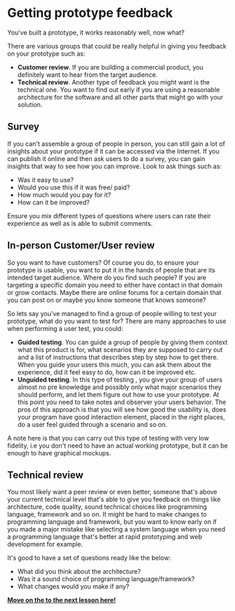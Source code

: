 # Getting prototype feedback

You've built a prototype, it works reasonably well, now what?

There are various groups that could be really helpful in giving you feedback on your prototype such as:

- **Customer review**. If you are building a commercial product, you definitely want to hear from the target audience. 
- **Technical review**. Another type of feedback you might want is the technical one. You want to find out early if you are using a reasonable architecture for the software and all other parts that might go with your solution.

## Survey

If you can't assemble a group of people in person, you can still gain a lot of insights about your prototype if it can be accessed via the Internet. If you can publish it online and then ask users to do a survey, you can gain insights that way to see how you can improve. Look to ask things such as:

- Was it easy to use?
- Would you use this if it was free/ paid?
- How much would you pay for it?
- How can it be improved?

Ensure you mix different types of questions where users can rate their experience as well as is able to submit comments.

## In-person Customer/User review

So you want to have customers? Of course you do, to ensure your prototype is usable, you want to put it in the hands of people that are its intended target audience. Where do you find such people? If you are targeting a specific domain you need to either have contact in that domain or grow contacts. Maybe there are online forums for a certain domain that you can post on or maybe you know someone that knows someone?

So lets say you've managed to find a group of people willing to test your prototype, what do you want to test for? There are many approaches to use when performing a user test, you could:

- **Guided testing**. You can guide a group of people by giving them context what this product is for, what scenarios they are supposed to carry out and a list of instructions that describes step by step how to get there. When you guide your users this much, you can ask them about the experience, did it feel easy to do, how can it be improved etc.
- **Unguided testing**. In this type of testing , you give your group of users almost no pre knowledge and possibly only what major scenarios they should perform, and let them figure out how to use your prototype. At this point you need to take notes and observer your users behavior. The pros of this approach is that you will see how good the usability is, does your program have good interaction element, placed in the right places, do a user feel guided through a scenario and so on.

A note here is that you can carry out this type of testing with very low fidelity, i.e you don't need to have an actual working prototype, but it can be enough to have graphical mockups.

## Technical review

You most likely want a peer review or even better, someone that's above your current technical level that's able to give you feedback on things like architecture, code quality, sound technical choices like programming language, framework and so on. It might be hard to make changes to programming language and framework, but you want to know early on if you made a major mistake like selecting a system language when you need a programming language that's better at rapid prototyping and web development for example.

It's good to have a set of questions ready like the below:

- What did you think about the architecture?
- Was it a sound choice of programming language/framework?
- What changes would you make if any?

[**Move on the to the next lesson here!**](../3.Iterating-On-Your-Prototype/README.md)
